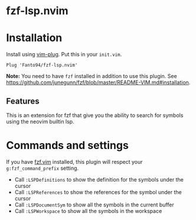# fzf-lsp.nvim

# Installation

Install using [vim-plug](https://github.com/junegunn/vim-plug).
Put this in your `init.vim`.

```vim
Plug 'Fanto94/fzf-lsp.nvim'
```

**Note:** You need to have `fzf` installed in addition to use this plugin.
See <https://github.com/junegunn/fzf/blob/master/README-VIM.md#installation>.

## Features

This is an extension for fzf that give you the ability to search for symbols
using the neovim builtin lsp.

# Commands and settings

If you have [fzf.vim](https://github.com/junegunn/fzf.vim) installed,
this plugin will respect your `g:fzf_command_prefix` setting.

- Call `:LSPDefinitions` to show the definition for the symbols under the cursor
- Call `:LSPReferences` to show the references for the symbol under the cursor
- Call `:LSPDocumentSym` to show all the symbols in the current buffer
- Call `:LSPWorkspace` to show all the symbols in the workspace

